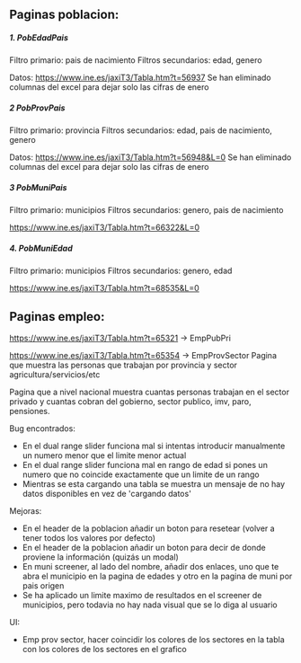 ## Paginas poblacion:

##### 1. PobEdadPais
Filtro primario: pais de nacimiento
Filtros secundarios: edad, genero

Datos: https://www.ine.es/jaxiT3/Tabla.htm?t=56937
Se han eliminado columnas del excel para dejar solo las cifras de enero

##### 2 PobProvPais
Filtro primario: provincia
Filtros secundarios: edad, pais de nacimiento, genero

Datos: https://www.ine.es/jaxiT3/Tabla.htm?t=56948&L=0
Se han eliminado columnas del excel para dejar solo las cifras de enero

##### 3 PobMuniPais
Filtro primario: municipios
Filtros secundarios: genero, pais de nacimiento

https://www.ine.es/jaxiT3/Tabla.htm?t=66322&L=0

##### 4. PobMuniEdad
Filtro primario: municipios
Filtros secundarios: genero, edad

https://www.ine.es/jaxiT3/Tabla.htm?t=68535&L=0  



## Paginas empleo:

https://www.ine.es/jaxiT3/Tabla.htm?t=65321  -> EmpPubPri

https://www.ine.es/jaxiT3/Tabla.htm?t=65354 -> EmpProvSector
Pagina que muestra las personas que trabajan por provincia
y sector agricultura/servicios/etc 

Pagina que a nivel nacional muestra cuantas personas trabajan en el sector privado
y cuantas cobran del gobierno, sector publico, imv, paro, pensiones.



Bug encontrados:

- En el dual range slider funciona mal si intentas introducir manualmente un numero menor que el limite menor actual
- En el dual range slider funciona mal en rango de edad si pones un numero que no coincide exactamente que un limite de un rango
- Mientras se esta cargando una tabla se muestra un mensaje de no hay datos disponibles en vez de 'cargando datos'



Mejoras:

- En el header de la poblacion añadir un boton para resetear (volver a tener todos los valores por defecto) 
- En el header de la poblacion añadir un boton para decir de donde proviene la información (quizás un modal)
- En muni screener, al lado del nombre, añadir dos enlaces, uno que te abra el municipio en la pagina de edades y otro en la pagina de muni por pais origen
- Se ha aplicado un limite maximo de resultados en el screener de municipios, pero todavia no hay nada visual que se lo diga al usuario



UI:

- Emp prov sector, hacer coincidir los colores de los sectores en la tabla con los colores de los sectores en el grafico